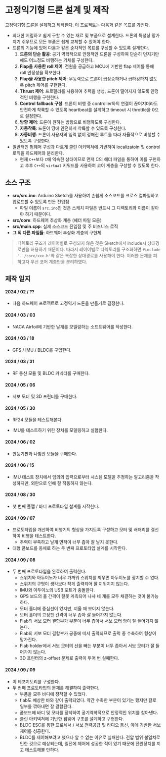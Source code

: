 # 고정익기형 드론 설계 및 제작

고정익기형 드론을 설계하고 제작한다. 이 프로젝트는 다음과 같은 목표를 가진다.

- 최대한 저렴하고 쉽게 구할 수 있는 재료 및 부품으로 설계한다. 드론의 특성상 망가지기 쉬우므로 모든 부품은 쉽게 교체할 수 있어야 한다.
- 드론의 기능에 있어 다음과 같은 순차적인 목표를 구성할 수 있도록 설계한다.
  1. **드론의 단순 활공**: 공기 역학적으로 안정적인 드론을 구성하여 단순히 던지기만 해도 어느정도 비행하는 기체를 구성한다.
  2. **Flap을 사용한 roll 제어**: 전원을 공급하고 MCU에 기반한 flap 제어를 통해 roll 안정성을 확보한다.
  3. **Flap을 사용한 pitch 제어**: 무동력으로 드론이 급상승하거나 급하강하지 않도록 pitch 제어를 구현한다.
  4. **Thrust 제어**: 프로펠러를 사용하여 추력을 생성, 드론이 떨어지지 않도록 안정적인 비행을 구현한다.
  5. **Control fallback 구성**: 드론이 비행 중 controller와의 연결이 끊어지더라도 안전하게 착륙할 수 있도록 heartbeat를 설계하고 timeout 시 throttle을 0으로 설정한다.
  6. **방향 제어**: 드론이 원하는 방향으로 비행하도록 구성한다.
  7. **자동착륙**: 드론이 땅에 안전하게 착륙할 수 있도록 구성한다.
  8. **자동비행**: 드론이 사용자의 입력 없이 정해진 루트를 따라 자율적으로 비행할 수 있도록 구성한다.
- 일반적인 펌웨어 구성과 다르게 클린 아키텍쳐에 기반하여 localizatoin 및 control 로직을 하드웨어와 분리한다.
  - 현재 `C++`보다 `C`에 익숙한 상태이므로 먼저 C의 헤더 파일을 통하여 이를 구현하고 추후 `C++`의 `virtual` 키워드를 사용하여 코어 계층을 구성할 수 있도록 한다.

## 소스 구조

- **src/src.ino**: Arduino Sketch를 사용하여 손쉽게 소스코드를 크로스 컴파일하고 업로드할 수 있도록 만든 진입점
  - 파일 이름이 `src.ino`인 것은 스케치 파일은 반드시 그 디렉토리와 이름이 같아야 하기 때문이다.
- **src/core**: 하드웨어 추상화 계층 (헤더 파일 모음)
- **src/main.cpp**: 실제 소스코드 진입점 및 주 비즈니스 로직
- **그 외 다른 파일들**: 하드웨어 추상화 계층의 구현체

> 디렉토리 구조가 레이어별로 구성되지 않은 것은 Sketch에서 include시 상대경로만을 허용하기 때문이다. 따라서 레이어별로 디렉토리를 구조화하면 `#include "../core/xxx.h"`와 같은 복잡한 상대경로를 사용해야 한다. 이러한 문제를 피하고자 우선 코어 계층만을 분리하였다.

## 제작 일지

#### 2024 / 02 / ??

- 다음 하드웨어 프로젝트로 고정익기 드론을 만들기로 결정한다.

#### 2024 / 03 / 03

- NACA Airfoil에 기반한 날개를 모델링하는 소프트웨어를 작성한다.

#### 2024 / 03 / 18

- GPS / IMU / BLDC를 구입한다.

#### 2024 / 03 / 31

- RF 통신 모듈 및 BLDC 커넥터를 구매한다.

#### 2024 / 05 / 06

- 서보 모터 및 3D 프린터를 구매한다.

#### 2024 / 05 / 30

- RF24 모듈을 테스트해본다.

- IMU를 테스트하기 위한 장치를 모델링하고 실험한다.

#### 2024 / 06 / 02

- 만능기판과 나침반 모듈을 구매한다.

#### 2024 / 06 / 15

- IMU 테스트 장치에서 임의의 입력으로부터 시스템 모델을 추정하는 알고리즘을 작성하지만, 외란으로 인해 잘 작동하지 않는다.

#### 2024 / 08 / 30

- 첫 번째 플랩 / 바디 프로토타입 설계를 시작한다.

#### 2024 / 09 / 07

- 프로토타입을 개선하여 비행기의 형상을 가지도록 구성하고 모터 및 배터리를 결선하여 비행을 테스트한다.
  - 추력이 부족하고 날개 면적이 너무 좁아 잘 날지 못한다.
- 대형 폼보드를 동체로 하는 두 번째 프로토타입 설계를 시작한다.

#### 2024 / 09 / 08

- 두 번째 프로토타입을 완료하여 출력한다.
  - 스위치와 아두이노가 너무 가까워 스위치를 끼우면 아두이노를 장치할 수 없다.
  - 스위치의 구멍이 생각보다 작게 출력되어 잘 끼워지지 않는다.
  - IMU와 아두이노의 USB 포트가 충돌한다.
  - GPS 보드의 홀 간격이 잘못 계측되어 나사 네 개를 모두 채결하는 것이 불가능하다.
  - 모터 홀더에 중심선이 있지만, 끼울 때 보이지 않는다.
  - 모터 홀더의 고정판 간격이 너무 좁아 잘 들어가지 않는다.
  - Flab의 서보 모터 결합부가 부분이 너무 좁아서 서보 모터 암이 잘 들어가지 않는다.
  - Flab의 서보 모터 결합부가 공중에 떠서 출력되므로 출력 중 수축하여 형상이 망가진다.
  - Flab holder에서 서보 모터의 선을 빼는 부분이 너무 좁아서 서보 모터가 잘 들어가지 않는다.
  - 3D 프린터의 z-offset 문제로 출력이 두어 번 실패한다.

#### 2024 / 09 / 09

- 이 레포지토리를 구성한다.
- 두 번째 프로토타입의 문제를 해결하여 출력한다.
  - 부품을 모두 바디에 장착할 수 있었다.
  - flab도 예상한 바와 같이 출력되었다. 약간 수축한 부분이 있기는 했지만 칼로 일부를 깎아내면 잘 결합된다.
  - 폼보드에 바디 및 모터를 장착하여 공기역학적으로 안정적인 위치를 찾아낸다.
  - 클린 아키텍쳐에 기반한 펌웨어 구조를 설계하고 구현한다.
  - BLDC ESC를 통한 프로세서 / 서보 전력공급 및 라디오 통신, 이에 기반한 서보 제어를 성공한다.
  - BLDC를 제어해보려고 했으나 알 수 없는 이유로 실패한다. 전압 범위 불일치로 인한 것으로 예상되는데, 일전에 제어에 성공한 적이 있기 때문에 전원장치를 끼고 테스트해볼 만하다.
